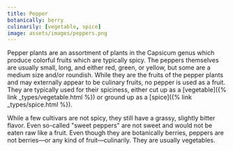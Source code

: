 ```yaml
---
title: Pepper
botanically: berry
culinarily: [vegetable, spice]
image: assets/images/peppers.png
---
```

Pepper plants are an assortment of plants in the <span lang="la">Capsicum</span> genus which produce colorful fruits which are typically spicy. The peppers themselves are usually small, long, and either red, green, or yellow, but some are a medium size and/or roundish. While they are the fruits of the pepper plants and may externally appear to be culinary fruits, no pepper is used as a fruit. They are typically used for their spiciness, either cut up as a [vegetable]({% link _types/vegetable.html %}) or ground up as a [spice]({% link _types/spice.html %}).

While a few cultivars are not spicy, they still have a grassy, slightly bitter flavor. Even so-called "sweet peppers" are not sweet and would not be eaten raw like a fruit. Even though they are botanically berries, peppers are not berries—or any kind of fruit—culinarily. They are usually vegetables.